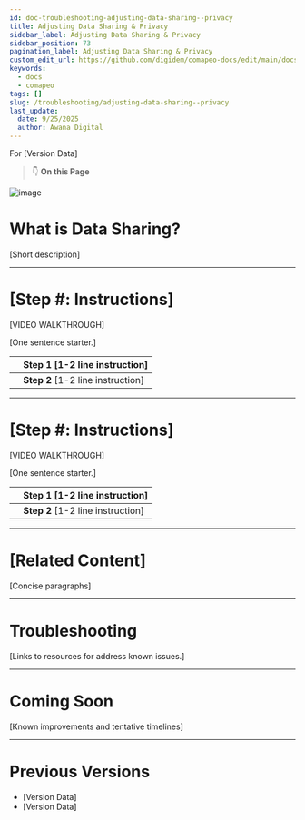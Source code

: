 ```yaml
---
id: doc-troubleshooting-adjusting-data-sharing--privacy
title: Adjusting Data Sharing & Privacy
sidebar_label: Adjusting Data Sharing & Privacy
sidebar_position: 73
pagination_label: Adjusting Data Sharing & Privacy
custom_edit_url: https://github.com/digidem/comapeo-docs/edit/main/docs/troubleshooting/adjusting-data-sharing--privacy.md
keywords:
  - docs
  - comapeo
tags: []
slug: /troubleshooting/adjusting-data-sharing--privacy
last_update:
  date: 9/25/2025
  author: Awana Digital
---
```


For [Version Data]


> 👇 **On this Page**


![image](/images/adjustingdatasharing_0.png)


# What is Data Sharing?


[Short description]


---


# [Step #: Instructions]


[VIDEO WALKTHROUGH]


[One sentence starter.]


|   | Step 1 [1-2 line instruction]     |
| - | --------------------------------- |
|   | **Step 2** [1-2 line instruction] |


---


# [Step #: Instructions]


[VIDEO WALKTHROUGH]


[One sentence starter.]


|   | Step 1 [1-2 line instruction]     |
| - | --------------------------------- |
|   | **Step 2** [1-2 line instruction] |


---


# [Related Content]


[Concise paragraphs]


---


# Troubleshooting


[Links to resources for address known issues.]


---


# Coming Soon


[Known improvements and tentative timelines]


---


# Previous Versions

- [Version Data]
- [Version Data]
